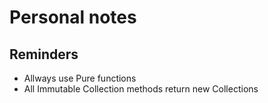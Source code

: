 # Personal notes

## Reminders

- Allways use Pure functions
- All Immutable Collection methods return new Collections